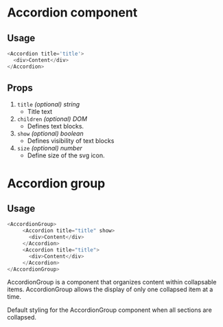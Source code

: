 # Accordion component<br/>
## Usage
~~~js
<Accordion title='title'>
  <div>Content</div>
</Accordion>
~~~

## Props

1. `title` *(optional) string*
    * Title text
2. `children` *(optional) DOM*
    * Defines text blocks.
1. `show` *(optional) boolean* 
    * Defines visibility of text blocks 
4. `size` *(optional) number*
    * Define size of the svg icon.    
    
 # Accordion group<br/>  
 ## Usage
 ~~~js
<AccordionGroup>
      <Accordion title="title" show>
        <div>Content</div>
      </Accordion>
      <Accordion title="title">
        <div>Content</div>
      </Accordion>
</AccordionGroup>
 ~~~

 AccordionGroup is a component that organizes content within collapsable items. AccordionGroup allows the display of only one collapsed item at a time.

 Default styling for the AccordionGroup component when all sections are collapsed.

